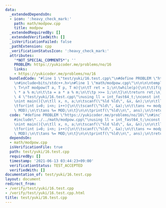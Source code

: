 ```yaml
---
data:
  _extendedDependsOn:
  - icon: ':heavy_check_mark:'
    path: math/modpow.cpp
    title: modpow
  _extendedRequiredBy: []
  _extendedVerifiedWith: []
  _isVerificationFailed: false
  _pathExtension: cpp
  _verificationStatusIcon: ':heavy_check_mark:'
  attributes:
    '*NOT_SPECIAL_COMMENTS*': ''
    PROBLEM: https://yukicoder.me/problems/no/16
    links:
    - https://yukicoder.me/problems/no/16
  bundledCode: "#line 1 \"test/yuki/16.test.cpp\"\n#define PROBLEM \"https://yukicoder.me/problems/no/16\"\
    \n#include<bits/stdc++.h>\n#line 1 \"math/modpow.cpp\"\n\n\n\ntemplate<typename\
    \ T>\nT modpow(T a, T p, T m){\n\tT ret = 1;\n\twhile(p){\n\t\tif(p&1) ret = ret\
    \ * a % m;\n\t\ta = a * a % m;\n\t\tp >>= 1;\n\t}\n\treturn ret;\n}\n\n\n#line\
    \ 4 \"test/yuki/16.test.cpp\"\nusing ll = int_fast64_t;\nconst int MOD = 1000003;\n\
    \nint main(){\n\tll x, n, a;\n\tscanf(\"%ld %ld\", &x, &n);\n\n\tll ans = 0;\n\
    \tfor(int i=0; i<n; i++){\n\t\tscanf(\"%ld\", &a);\n\t\tans += modpow<ll>(x, a,\
    \ MOD);\n\t\tans %= MOD;\n\t}\n\n\tprintf(\"%ld\\n\", ans);\n\treturn 0;\n}\n\n"
  code: "#define PROBLEM \"https://yukicoder.me/problems/no/16\"\n#include<bits/stdc++.h>\n\
    #include\"../../math/modpow.cpp\"\nusing ll = int_fast64_t;\nconst int MOD = 1000003;\n\
    \nint main(){\n\tll x, n, a;\n\tscanf(\"%ld %ld\", &x, &n);\n\n\tll ans = 0;\n\
    \tfor(int i=0; i<n; i++){\n\t\tscanf(\"%ld\", &a);\n\t\tans += modpow<ll>(x, a,\
    \ MOD);\n\t\tans %= MOD;\n\t}\n\n\tprintf(\"%ld\\n\", ans);\n\treturn 0;\n}\n\n"
  dependsOn:
  - math/modpow.cpp
  isVerificationFile: true
  path: test/yuki/16.test.cpp
  requiredBy: []
  timestamp: '2021-06-13 03:44:23+09:00'
  verificationStatus: TEST_ACCEPTED
  verifiedWith: []
documentation_of: test/yuki/16.test.cpp
layout: document
redirect_from:
- /verify/test/yuki/16.test.cpp
- /verify/test/yuki/16.test.cpp.html
title: test/yuki/16.test.cpp
---
```

